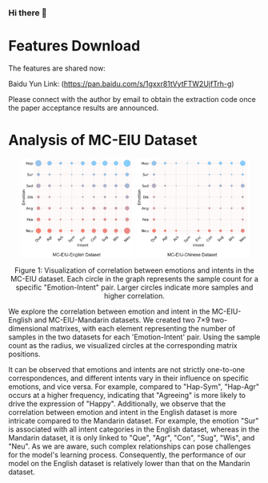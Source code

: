 ### Hi there 👋

<!--
**MC-EIU/MC-EIU** is a ✨ _special_ ✨ repository because its `README.md` (this file) appears on your GitHub profile.

Here are some ideas to get you started:

-->


# Features Download 
The features are shared now:

Baidu Yun Link:
(https://pan.baidu.com/s/1gxxr81tVytFTW2UjfTrh-g)

Please connect with the author by email to obtain the extraction code once the paper acceptance results are announced.

# Analysis of MC-EIU Dataset 

<div align="center">
  <img src="Figures/MC-EIU-English_Correlation.jpg" width="45%" alt="English Dataset"></sub>
  <img src="Figures/MC-EIU-Chinese_Correlation.jpg" width="45%" alt="Mandarin Dataset"></sub>  
</div>

<p align="center">Figure 1: Visualization of correlation between emotions and intents in the MC-EIU dataset. Each circle in the graph represents the sample count for a specific "Emotion-Intent" pair. Larger circles indicate more samples and higher correlation.</p>

We explore the correlation between emotion and intent in the MC-EIU-English and MC-EIU-Mandarin datasets.
We created two 7×9 two-dimensional matrixes, with each element representing the number of samples in the two datasets for each 'Emotion-Intent' pair. Using the sample count as the radius, we visualized circles at the corresponding matrix positions.

It can be observed that emotions and intents are not strictly one-to-one correspondences, and different intents vary in their influence on specific emotions, and vice versa. For example, compared to "Hap-Sym", "Hap-Agr" occurs at a higher frequency, indicating that "Agreeing" is more likely to drive the expression of "Happy".
Additionally, we observe that the correlation between emotion and intent in the English dataset is more intricate compared to the Mandarin dataset. For example, the emotion "Sur" is associated with all intent categories in the English dataset, whereas in the Mandarin dataset, it is only linked to "Que", "Agr", "Con", "Sug", "Wis", and "Neu". As we are aware, such complex relationships can pose challenges for the model's learning process. Consequently, the performance of our model on the English dataset is relatively lower than that on the Mandarin dataset.

